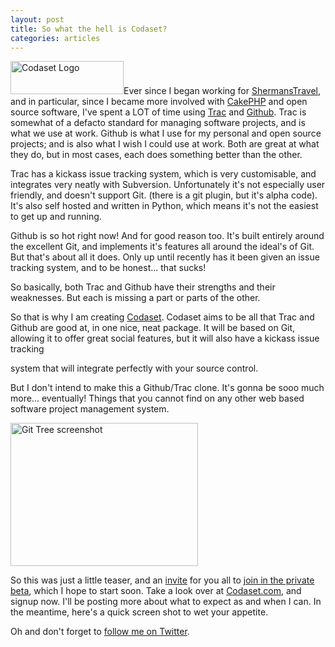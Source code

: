 ```yaml
--- 
layout: post
title: So what the hell is Codaset?
categories: articles
---
```

<a href="http://codaset.com"><img class="alignleft size-full wp-image-343" title="Codaset Logo" src="/img/wpuploads/2009/05/00000002_r4_c2.jpg" alt="Codaset Logo" width="181" height="53" /></a>Ever since I began working for <a href="http://www.shermanstravel.com">ShermansTravel</a>, and in particular, since I became more involved with <a href="http://cakephp.org">CakePHP</a> and open source software, I've spent a LOT of time using <a href="http://trac.edgewall.org/">Trac</a> and <a href="http://github.com/joelmoss">Github</a>. Trac is somewhat of a defacto standard for managing software projects, and is what we use at work. Github is what I use for my personal and open source projects; and is also what I wish I could use at work. Both are great at what they do, but in most cases, each does something better than the other.

Trac has a kickass issue tracking system, which is very customisable, and integrates very neatly with Subversion. Unfortunately it's not especially user friendly, and doesn't support Git. (there is a git plugin, but it's alpha code). It's also self hosted and written in Python, which means it's not the easiest to get up and running.

Github is so hot right now! And for good reason too. It's built entirely around the excellent Git, and implements it's features all around the ideal's of Git. But that's about all it does. Only up until recently has it been given an issue tracking system, and to be honest... that sucks!

So basically, both Trac and Github have their strengths and their weaknesses. But each is missing a part or parts of the other.

So that is why I am creating <a href="http://codaset.com">Codaset</a>. Codaset aims to be all that Trac and Github are good at, in one nice, neat package. It will be based on Git, allowing it to offer great social features, but it will also have a kickass issue tracking

system that will integrate perfectly with your source control.

But I don't intend to make this a Github/Trac clone. It's gonna be sooo much more... eventually! Things that you cannot find on any other web based software project management system.

<a href="/img/wpuploads/2009/05/picture-2.png"><img class="size-medium wp-image-335 alignleft" title="Git Tree screenshot" src="/img/wpuploads/2009/05/picture-2-300x229.png" alt="Git Tree screenshot" width="300" height="229" /></a>

So this was just a little teaser, and an <a href="http://codaset.com">invite</a> for you all to <a href="http://codaset.com">join in the private beta</a>, which I hope to start soon. Take a look over at <a href="http://codaset.com">Codaset.com</a>, and signup now. I'll be posting more about what to expect as and when I can. In the meantime, here's a quick screen shot to wet your appetite.

Oh and don't forget to <a href="http://twitter.com/joelmoss">follow me on Twitter</a>.
